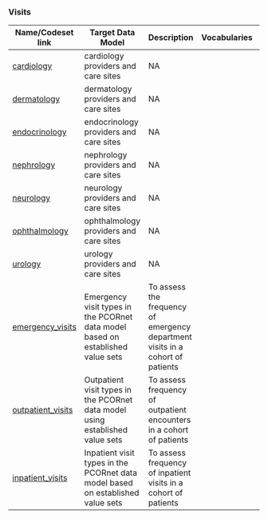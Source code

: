 

### Visits


| Name/Codeset link | Target Data Model | Description | Vocabularies | Last Updated | Primary Developer | Status | Metadata |
|-------------------|-------------------|-------------|--------------|--------------|-------------------|--------|-------|
|[cardiology](https://github.com/PEDSnet/Variable-Dictionary/blob/main/visit/NA)|cardiology providers and care sites|NA|
|[dermatology](https://github.com/PEDSnet/Variable-Dictionary/blob/main/visit/NA)|dermatology providers and care sites|NA|
|[endocrinology](https://github.com/PEDSnet/Variable-Dictionary/blob/main/visit/NA)|endocrinology providers and care sites|NA|
|[nephrology](https://github.com/PEDSnet/Variable-Dictionary/blob/main/visit/NA)|nephrology providers and care sites|NA|
|[neurology](https://github.com/PEDSnet/Variable-Dictionary/blob/main/visit/NA)|neurology providers and care sites|NA|
|[ophthalmology](https://github.com/PEDSnet/Variable-Dictionary/blob/main/visit/NA)|ophthalmology providers and care sites|NA|
|[urology](https://github.com/PEDSnet/Variable-Dictionary/blob/main/visit/NA)|urology providers and care sites|NA|
|[emergency_visits](https://github.com/PEDSnet/Variable-Dictionary/blob/main/visit/NA)|Emergency visit types in the PCORnet data model based on established value sets|To assess the frequency of emergency department visits in a cohort of patients|
|[outpatient_visits](https://github.com/PEDSnet/Variable-Dictionary/blob/main/visit/NA)|Outpatient visit types in the PCORnet data model using established value sets|To assess frequency of outpatient encounters in a cohort of patients|
|[inpatient_visits](https://github.com/PEDSnet/Variable-Dictionary/blob/main/visit/NA)|Inpatient visit types in the PCORnet data model based on established value sets|To assess frequency of inpatient visits in a cohort of patients|
